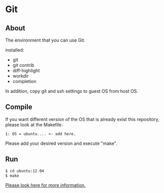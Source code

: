 Git
==========

## About
The environment that you can use Git.

installed:
- git
- git contrib
 - diff-highlight
 - workdir
 - completion

In addition, copy git and ssh settings to guest OS from host OS.

## Compile
If you want different version of the OS that is already exist this repository, please look at the Makefile.

```:Makefile
1: OS = ubuntu.... <- add here.
```

Please add your desired version and execute "make".

## Run

```bash
$ cd ubuntu:12.04
$ make
```

[Please look here for more information.](../README.md#how-to-use)

